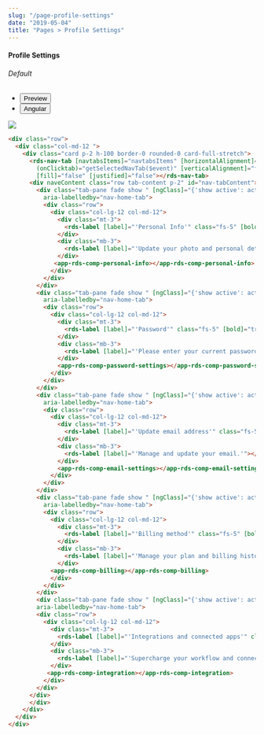 ```yaml
---
slug: "/page-profile-settings"
date: "2019-05-04"
title: "Pages > Profile Settings"
---
```


<!-- CSS only -->
<link href="https://cdn.jsdelivr.net/npm/bootstrap@5.1.3/dist/css/bootstrap.min.css" rel="stylesheet" integrity="sha384-1BmE4kWBq78iYhFldvKuhfTAU6auU8tT94WrHftjDbrCEXSU1oBoqyl2QvZ6jIW3" crossorigin="anonymous">
<link rel="stylesheet" href="../../../../../../../raaghu/src/assets/css/style-elements.css">
<link rel="stylesheet" href="../../../../../../../raaghu/src/assets/css/main.css">

#### Profile Settings

 <section class="py-4">
    <h6>Default</h6>
    <div class="py-3">
      <div class="cust-tabs">
        <ul class="nav nav-tabs" id="myTab" role="tablist">
          <li class="nav-item" role="presentation">
            <button class="nav-link active" id="PreviewBasic-tab1" data-bs-toggle="tab" data-bs-target="#PreviewBasic1" type="button" role="tab" aria-controls="PreviewBasic1" aria-selected="true">Preview </button>
          </li>
          <li class="nav-item" role="presentation">
            <button class="nav-link" id="AngularBasic-tab1" data-bs-toggle="tab" data-bs-target="#AngularBasic1" type="button" role="tab" aria-controls="AngularBasic1" aria-selec0ted="false"><i class="bi bi-code-slash" style="font-size:1.0rem"></i>Angular</button>
          </li>
        </ul>
      </div>
      <div class="tab-content card border" id="myTabContent">
        <div class="tab-pane fade show active" id="PreviewBasic1" role="tabpanel" aria-labelledby="PreviewBasic-tab">
         <div class="contents p-5">
              <div class="row">
               <img src="\images\profile-settings.png" class="w-50">
              </div>
                       
  </div>
        </div>
        <div class="tab-pane fade show" id="AngularBasic1" role="tabpanel" aria-labelledby="AngularBasic-tab1">
          <div class="contents bg-code">
<div class="row m-0">

```html
<div class="row">
  <div class="col-md-12 ">
    <div class="card p-2 h-100 border-0 rounded-0 card-full-stretch">
      <rds-nav-tab [navtabsItems]="navtabsItems" [horizontalAlignment]="'start'" [activepage]="activePage"
        (onClicktab)="getSelectedNavTab($event)" [verticalAlignment]="false" [pills]="false" [tabs]="true"
        [fill]="false" [justified]="false"></rds-nav-tab>
      <div naveContent class="row tab-content p-2" id="nav-tabContent">
        <div class="tab-pane fade show " [ngClass]="{'show active': activePage === 0}" id="my-details" role="tabpanel"
          aria-labelledby="nav-home-tab">
          <div class="row">
            <div class="col-lg-12 col-md-12">
              <div class="mt-3">
                <rds-label [label]="'Personal Info'" class="fs-5" [bold]="true"></rds-label>
              </div>
              <div class="mb-3">
                <rds-label [label]="'Update your photo and personal details here.'"></rds-label>
              </div>
             <app-rds-comp-personal-info></app-rds-comp-personal-info>
            </div>
          </div>
        </div>
        <div class="tab-pane fade show " [ngClass]="{'show active': activePage === 1}" id="password" role="tabpanel"
          aria-labelledby="nav-home-tab">
          <div class="row">
            <div class="col-lg-12 col-md-12">
              <div class="mt-3">
                <rds-label [label]="'Password'" class="fs-5" [bold]="true"></rds-label>
              </div>
              <div class="mb-3">
                <rds-label [label]="'Please enter your current password to change your password.'"></rds-label>
              </div>
              <app-rds-comp-password-settings></app-rds-comp-password-settings>
            </div>
          </div>
        </div>
        <div class="tab-pane fade show " [ngClass]="{'show active': activePage === 2}" id="email" role="tabpanel"
          aria-labelledby="nav-home-tab">
          <div class="row">
            <div class="col-lg-12 col-md-12">
              <div class="mt-3">
                <rds-label [label]="'Update email address'" class="fs-5" [bold]="true"></rds-label>
              </div>
              <div class="mb-3">
                <rds-label [label]="'Manage and update your email.'"></rds-label>
              </div>
              <app-rds-comp-email-settings></app-rds-comp-email-settings>
            </div>
          </div>
        </div>
        <div class="tab-pane fade show " [ngClass]="{'show active': activePage === 3}" id="billing" role="tabpanel"
          aria-labelledby="nav-home-tab">
          <div class="row">
            <div class="col-lg-12 col-md-12">
              <div class="mt-3">
                <rds-label [label]="'Billing method'" class="fs-5" [bold]="true"></rds-label>
              </div>
              <div class="mb-3">
                <rds-label [label]="'Manage your plan and billing history details.'"></rds-label>
              </div>
            <app-rds-comp-billing></app-rds-comp-billing>
            </div>
          </div>
        </div>
        <div class="tab-pane fade show " [ngClass]="{'show active': activePage === 4}" id="integations" role="tabpanel"
        aria-labelledby="nav-home-tab">
        <div class="row">
          <div class="col-lg-12 col-md-12">
            <div class="mt-3">
              <rds-label [label]="'Integrations and connected apps'" class="fs-5" [bold]="true"></rds-label>
            </div>
            <div class="mb-3">
              <rds-label [label]="'Supercharge your workflow and connect the tool you use every day.'"></rds-label>
            </div>
           <app-rds-comp-integration></app-rds-comp-integration>
          </div>
        </div>
      </div>
      </div>
    </div>
  </div>
</div>
```
</div>
</div>
  </div>
        </div>
      </div>
    </div>
  </section>